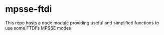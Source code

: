 # mpsse-ftdi
This repo hosts a node module providing useful and simplified functions to use some FTDI's MPSSE modes
